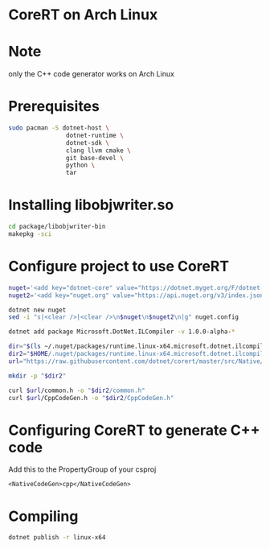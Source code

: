 # CoreRT on Arch Linux

# Note
only the C++ code generator works on Arch Linux

# Prerequisites
```bash
sudo pacman -S dotnet-host \
                dotnet-runtime \
                dotnet-sdk \
                clang llvm cmake \
                git base-devel \
                python \
                tar
```

# Installing libobjwriter.so
```bash
cd package/libobjwriter-bin
makepkg -sci
```

# Configure project to use CoreRT
```bash
nuget='<add key="dotnet-core" value="https://dotnet.myget.org/F/dotnet-core/api/v3/index.json" />'
nuget2='<add key="nuget.org" value="https://api.nuget.org/v3/index.json" protocolVersion="3" />'

dotnet new nuget
sed -i "s|<clear />|<clear />\n$nuget\n$nuget2\n|g" nuget.config

dotnet add package Microsoft.DotNet.ILCompiler -v 1.0.0-alpha-*

dir="$(ls ~/.nuget/packages/runtime.linux-x64.microsoft.dotnet.ilcompiler/ | head -1)"
dir2="$HOME/.nuget/packages/runtime.linux-x64.microsoft.dotnet.ilcompiler/$dir/inc"
url="https://raw.githubusercontent.com/dotnet/corert/master/src/Native/Bootstrap/"

mkdir -p "$dir2"

curl $url/common.h -o "$dir2/common.h"
curl $url/CppCodeGen.h -o "$dir2/CppCodeGen.h"
```

# Configuring CoreRT to generate C++ code
Add this to the PropertyGroup of your csproj

```
<NativeCodeGen>cpp</NativeCodeGen>
```

# Compiling
```bash
dotnet publish -r linux-x64
```

